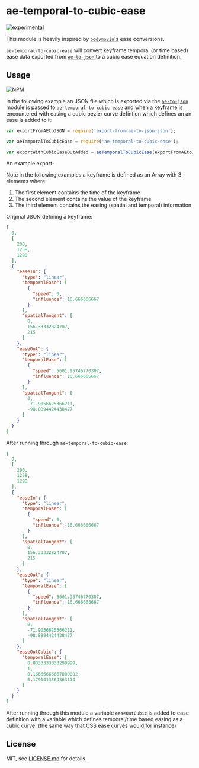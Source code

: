 # ae-temporal-to-cubic-ease

[![experimental](http://badges.github.io/stability-badges/dist/experimental.svg)](http://github.com/badges/stability-badges)

This module is heavily inspired by [`bodymovin`'s](https://github.com/bodymovin/bodymovin) ease conversions.

`ae-temporal-to-cubic-ease` will convert keyframe temporal (or time based) ease data exported from [`ae-to-json`](https://www.npmjs.com/package/ae-to-json) to a cubic ease equation definition.

## Usage

[![NPM](https://nodei.co/npm/ae-temporal-to-cubic-ease.png)](https://www.npmjs.com/package/ae-temporal-to-cubic-ease)

In the following example an JSON file which is exported via the [`ae-to-json`](https://www.npmjs.com/package/ae-to-json) module is passed to `ae-temporal-to-cubic-ease` and when a keyframe is encountered with easing a cubic bezier curve defintion which defines an an ease is added to it:

```javascript
var exportFromAEtoJSON = require('export-from-ae-to-json.json');

var aeTemporalToCubicEase = require('ae-temporal-to-cubic-ease');

var exportWithCubicEaseOutAdded = aeTemporalToCubicEase(exportFromAEtoJSON);
```

An example export-

Note in the following examples a keyframe is defined as an Array with 3 elements where:

1. The first element contains the time of the keyframe
2. The second element contains the value of the keyframe
3. The third element contains the easing (spatial and temporal) information

Original JSON defining a keyframe:
```json
[
  0,
  [
    200,
    1258,
    1290
  ],
  {
    "easeIn": {
      "type": "linear",
      "temporalEase": [
        {
          "speed": 0,
          "influence": 16.666666667
        }
      ],
      "spatialTangent": [
        0,
        156.33332824707,
        215
      ]
    },
    "easeOut": {
      "type": "linear",
      "temporalEase": [
        {
          "speed": 5601.95746770307,
          "influence": 16.666666667
        }
      ],
      "spatialTangent": [
        0,
        -71.9056625366211,
        -98.8894424438477
      ]
    }
  }
]
```

After running through `ae-temporal-to-cubic-ease`:
```json
[
  0,
  [
    200,
    1258,
    1290
  ],
  {
    "easeIn": {
      "type": "linear",
      "temporalEase": [
        {
          "speed": 0,
          "influence": 16.666666667
        }
      ],
      "spatialTangent": [
        0,
        156.33332824707,
        215
      ]
    },
    "easeOut": {
      "type": "linear",
      "temporalEase": [
        {
          "speed": 5601.95746770307,
          "influence": 16.666666667
        }
      ],
      "spatialTangent": [
        0,
        -71.9056625366211,
        -98.8894424438477
      ]
    },
    "easeOutCubic": {
      "temporalEase": [
        0.8333333333299999,
        1,
        0.16666666667000002,
        0.1791413564363114
      ]
    }
  }
]
```

After running through this module a variable `easeOutCubic` is added to ease definition with a variable which defines temporal/time based easing as a cubic curve. (the same way that CSS ease curves would for instance)


## License

MIT, see [LICENSE.md](http://github.com/mikkoh/ae-temporal-to-cubic-ease/blob/master/LICENSE.md) for details.

